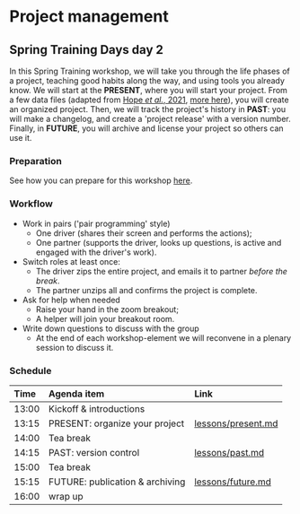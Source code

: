 # Project management

## Spring Training Days day 2

In this Spring Training workshop, we will take you through the life phases of a project,
teaching good habits along the way, and using tools you already know.
We will start at the **PRESENT**, where you will start your project.
From a few data files (adapted from [Hope _et al._, 2021](https://zenodo.org/record/4452678),
[more here](data/README.md)), you will create an organized project.
Then, we will track the project's history in **PAST**: you will make a changelog,
and create a 'project release' with a version number. Finally, in **FUTURE**,
you will archive and license your project so others can use it.

### Preparation
See how you can prepare for this workshop [here](preparation.md).

### Workflow
- Work in pairs ('pair programming' style)
  - One driver (shares their screen and performs the actions);
  - One partner (supports the driver, looks up questions, is active and engaged with the driver's work).
- Switch roles at least once:
  - The driver zips the entire project, and emails it to partner *before the break*.
  - The partner unzips all and confirms the project is complete.
- Ask for help when needed
  - Raise your hand in the zoom breakout;
  - A helper will join your breakout room.
- Write down questions to discuss with the group
  - At the end of each workshop-element we will reconvene in a plenary session to discuss it.

### Schedule
| Time  | Agenda item | Link |
|:------|:------------|:----|
| 13:00 | Kickoff & introductions | |
| 13:15 | PRESENT: organize your project | [lessons/present.md](lessons/present.md) |
| 14:00 | Tea break | |
| 14:15 | PAST: version control | [lessons/past.md](lessons/past.md) |
| 15:00 | Tea break | |
| 15:15 | FUTURE: publication & archiving | [lessons/future.md](lessons/future.md) |
| 16:00 | wrap up | |



<!--
Testing video embedding:
<iframe width="1280" height="720" src="https://www.youtube.com/embed/vgYS-F8opgE" frameborder="0" allow="accelerometer; autoplay; encrypted-media; gyroscope; picture-in-picture" allowfullscreen></iframe>

Testing video embedding 2:
<iframe width="560" height="315" src="https://www.youtube.com/embed/vgYS-F8opgE" title="YouTube video player" frameborder="0" allow="accelerometer; autoplay; clipboard-write; encrypted-media; gyroscope; picture-in-picture" allowfullscreen></iframe>
-->
